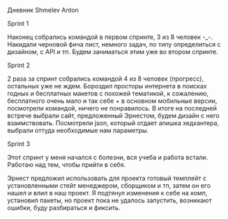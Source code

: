 Дневник Shmelev Anton

Sprint 1

Наконец собрались командой в первом спринте, 3 из 8 человек -_-. 
Накидали черновой фича лист, немного задач, по типу определиться с дизайном, с API и тп. 
Будем заниматься этим уже во втором спринте.

Sprint 2

2 раза за спринт собрались командой 4 из 8 человек (прогресс), остальных уже не ждем.
Бороздил просторы интернета в поисках годных и бесплатных макетов с похожей тематикой, к сожалению, бесплатного очень мало и так себе + в основном мобильные версии, посмотрели командой, ничего не понравилось.
В итоге на последней встрече выбрали сайт, предложенный Эрнестом, будем дизайн с него взаимствовать.
Посмотрели json, который отдает апишка хедхантера, выбрали оттуда необходимые нам параметры.

Sprint 3

Этот спринт у меня начался с болезни, вся учеба и работа встали. Работаю над тем, чтобы прийти в себя.

Эрнест предложил использовать для проекта готовый темплейт с установленными стейт менеджером, сборщиком и тп, затем он его нашел и влил в наш проект. Я подтянул изменения к себе на комп, установил пакеты, но проект пока не удалось запустить, возникают ошибки, буду разбираться и фиксить.